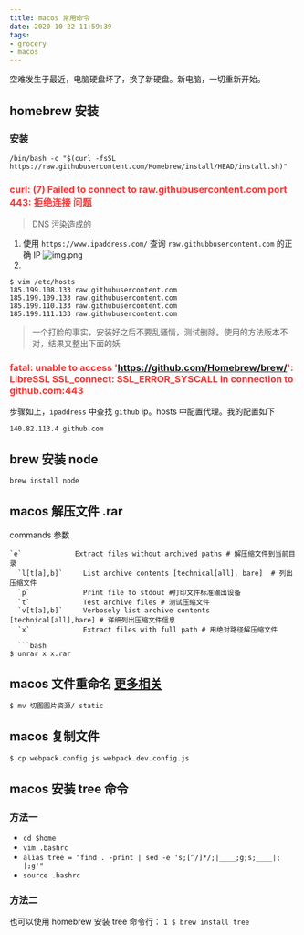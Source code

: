 ```yaml
---
title: macos 常用命令
date: 2020-10-22 11:59:39
tags:
- grocery
- macos
---
```


空难发生于最近，电脑硬盘坏了，换了新硬盘。新电脑，一切重新开始。
## homebrew 安装
### 安装
```shell
/bin/bash -c "$(curl -fsSL https://raw.githubusercontent.com/Homebrew/install/HEAD/install.sh)"
```
### <font color="#f33">curl: (7) Failed to connect to raw.githubusercontent.com port 443: 拒绝连接 问题</font>
> DNS 污染造成的
1.  使用 `https://www.ipaddress.com/` 查询 `raw.githubbusercontent.com` 的正确 IP
![img.png](/images/macos/ipaddress.png)    
2.  
```shell
$ vim /etc/hosts
185.199.108.133 raw.githubusercontent.com
185.199.109.133 raw.githubusercontent.com
185.199.110.133 raw.githubusercontent.com
185.199.111.133 raw.githubusercontent.com
```
> 一个打脸的事实，安装好之后不要乱骚情，测试删除。使用的方法版本不对，结果又整出下面的妖

### <font color="#f33">fatal: unable to access 'https://github.com/Homebrew/brew/': LibreSSL SSL_connect: SSL_ERROR_SYSCALL in connection to github.com:443</font>
步骤如上，`ipaddress` 中查找 `github` ip。hosts 中配置代理。我的配置如下
```shell
140.82.113.4 github.com
```

## brew 安装 node
```shell
brew install node
```

## macos 解压文件 .rar
commands 参数
```shell
`e`             Extract files without archived paths # 解压缩文件到当前目录
  `l[t[a],b]`     List archive contents [technical[all], bare]  # 列出压缩文件
  `p`             Print file to stdout #打印文件标准输出设备
  `t`             Test archive files # 测试压缩文件
  `v[t[a],b]`     Verbosely list archive contents [technical[all],bare] # 详细列出压缩文件信息
  `x`             Extract files with full path # 用绝对路径解压缩文件

  ```bash
$ unrar x x.rar
```

## macos 文件重命名 [更多相关](https://www.cnblogs.com/liujiacai/p/8313548.html)

```bash
$ mv 切图图片资源/ static
```

## macos 复制文件
```bash
$ cp webpack.config.js webpack.dev.config.js
```

## macos 安装 tree 命令
### 方法一
* `cd $home`
* `vim .bashrc`
* `alias tree = "find . -print | sed -e 's;[^/]*/;|____;g;s;____|; |;g'"`
* `source .bashrc`

### 方法二
也可以使用 homebrew 安装 tree 命令行：
`1 $ brew install tree`

